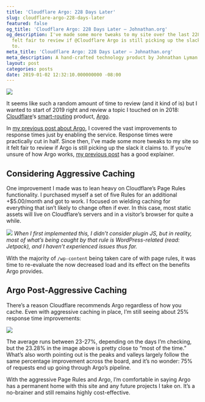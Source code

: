```yaml
---
title: 'Cloudflare Argo: 228 Days Later'
slug: cloudflare-argo-228-days-later
featured: false
og_title: 'Cloudflare Argo: 228 Days Later – Johnathan.org'
og_description: I've made some more tweaks to my site over the last 228 days so it
  felt fair to review if @Cloudflare Argo is still picking up the slack it claims
  to.
meta_title: 'Cloudflare Argo: 228 Days Later – Johnathan.org'
meta_description: A hand-crafted technology product by Johnathan Lyman
layout: post
categories: posts
date: 2019-01-02 12:32:10.000000000 -08:00
---
```


![](/content/images/wp-content/uploads/2019/01/cf-logo-v-rgb.jpg)

It seems like such a random amount of time to review (and it kind of is) but I wanted to start of 2019 right and review a topic I touched on in 2018: [Cloudflare](https://cloudflare.com)‘s [smart-routing](https://www.cloudflare.com/products/argo-smart-routing/) product, [Argo](https://www.cloudflare.com/products/argo-smart-routing/).

In [my previous post about Argo](/a-week-of-cloudflare-argo/), I covered the vast improvements to response times just by enabling the service. Response times were practically cut in half. Since then, I’ve made some more tweaks to my site so it felt fair to review if Argo is still picking up the slack it claims to. If you’re unsure of how Argo works, [my previous post](/a-week-of-cloudflare-argo/) has a good explainer.

## Considering Aggressive Caching

One improvement I made was to lean heavy on Cloudflare’s Page Rules functionality. I purchased myself a set of five Rules for an additional +$5.00/month and got to work. I focused on wielding caching for everything that isn’t likely to change often if ever. In this case, most static assets will live on Cloudflare’s servers and in a visitor’s browser for quite a while.

![](/content/images/wp-content/uploads/2019/01/cloudflare_page_rules-1024x524.jpg)
_When I first implemented this, I didn’t consider plugin JS, but in reality, most of what’s being caught by that rule is WordPress-related (read: Jetpack), and I haven’t experienced issues thus far._

With the majority of `/wp-content` being taken care of with page rules, it was time to re-evaluate the now decreased load and its effect on the benefits Argo provides.

## Argo Post-Aggressive Caching

There’s a reason Cloudflare recommends Argo regardless of how you cache. Even with aggressive caching in place, I’m still seeing about 25% response time improvements:

![](/content/images/wp-content/uploads/2019/01/cloudflare_argo_stats_january_2_2019-1024x609.jpg)

The average runs between 23-27%, depending on the days I’m checking, but the 23.28% in the image above is pretty close to “most of the time.” What’s also worth pointing out is the peaks and valleys largely follow the same percentage improvement across the board, and it’s no wonder: 75% of requests end up going through Argo’s pipeline.

With the aggressive Page Rules and Argo, I’m comfortable in saying Argo has a permanent home with this site and any future projects I take on. It’s a no-brainer and still remains highly cost-effective.

